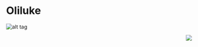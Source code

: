 # Oliluke

![alt tag](https://raw.github.com/lachrist/oliluke/oliluke.gif)

<img align="right" src="https://github.com/lachrist/oliluke/oliluke.gif">